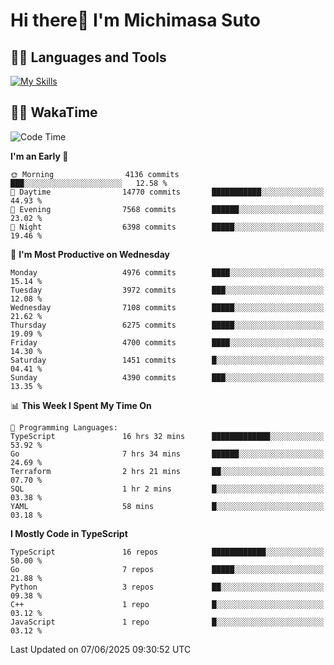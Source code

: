 # Hi there👋 I'm Michimasa Suto

## 🧑‍💻 Languages and Tools
[![My Skills](https://skillicons.dev/icons?i=ts,nextjs,react,go,python,aws,terraform)](https://skillicons.dev)

<!--
**Suto-Michimasa/Suto-Michimasa** is a ✨ _special_ ✨ repository because its `README.md` (this file) appears on your GitHub profile.

Here are some ideas to get you started:

- 🔭 I’m currently working on ...
- 🌱 I’m currently learning ...
- 👯 I’m looking to collaborate on ...
- 🤔 I’m looking for help with ...
- 💬 Ask me about ...
- 📫 How to reach me: ...
- 😄 Pronouns: ...
- ⚡ Fun fact: ...
-->
<!--
## 💎 Github Stats

<div>
  <img height="170" align="left" src="https://github-readme-stats.vercel.app/api?username=Suto-michimasa&count_private=true&show_icons=true&theme=dark" />
  <img height="170" src="https://github-readme-stats.vercel.app/api/top-langs/?username=Suto-michimasa&langs_count=8&layout=compact&theme=dark" />
</div>
-->
<!-- ## 🏆 GitHub Profile Trophy

<img width="800" src="https://github-profile-trophy.vercel.app/?username=Suto-michimasa&theme=onedark&no-frame=true"/>
 -->

## 🧑‍💻 WakaTime
<!--START_SECTION:waka-->
![Code Time](http://img.shields.io/badge/Code%20Time-936%20hrs%2012%20mins-blue)

**I'm an Early 🐤** 

```text
🌞 Morning                4136 commits        ███░░░░░░░░░░░░░░░░░░░░░░   12.58 % 
🌆 Daytime                14770 commits       ███████████░░░░░░░░░░░░░░   44.93 % 
🌃 Evening                7568 commits        ██████░░░░░░░░░░░░░░░░░░░   23.02 % 
🌙 Night                  6398 commits        █████░░░░░░░░░░░░░░░░░░░░   19.46 % 
```
📅 **I'm Most Productive on Wednesday** 

```text
Monday                   4976 commits        ████░░░░░░░░░░░░░░░░░░░░░   15.14 % 
Tuesday                  3972 commits        ███░░░░░░░░░░░░░░░░░░░░░░   12.08 % 
Wednesday                7108 commits        █████░░░░░░░░░░░░░░░░░░░░   21.62 % 
Thursday                 6275 commits        █████░░░░░░░░░░░░░░░░░░░░   19.09 % 
Friday                   4700 commits        ████░░░░░░░░░░░░░░░░░░░░░   14.30 % 
Saturday                 1451 commits        █░░░░░░░░░░░░░░░░░░░░░░░░   04.41 % 
Sunday                   4390 commits        ███░░░░░░░░░░░░░░░░░░░░░░   13.35 % 
```


📊 **This Week I Spent My Time On** 

```text
💬 Programming Languages: 
TypeScript               16 hrs 32 mins      █████████████░░░░░░░░░░░░   53.92 % 
Go                       7 hrs 34 mins       ██████░░░░░░░░░░░░░░░░░░░   24.69 % 
Terraform                2 hrs 21 mins       ██░░░░░░░░░░░░░░░░░░░░░░░   07.70 % 
SQL                      1 hr 2 mins         █░░░░░░░░░░░░░░░░░░░░░░░░   03.38 % 
YAML                     58 mins             █░░░░░░░░░░░░░░░░░░░░░░░░   03.18 % 
```

**I Mostly Code in TypeScript** 

```text
TypeScript               16 repos            ████████████░░░░░░░░░░░░░   50.00 % 
Go                       7 repos             █████░░░░░░░░░░░░░░░░░░░░   21.88 % 
Python                   3 repos             ██░░░░░░░░░░░░░░░░░░░░░░░   09.38 % 
C++                      1 repo              █░░░░░░░░░░░░░░░░░░░░░░░░   03.12 % 
JavaScript               1 repo              █░░░░░░░░░░░░░░░░░░░░░░░░   03.12 % 
```




 Last Updated on 07/06/2025 09:30:52 UTC
<!--END_SECTION:waka-->
